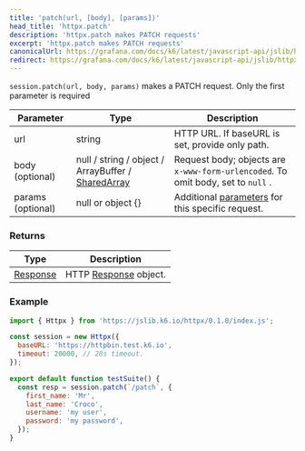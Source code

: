 ```yaml
---
title: 'patch(url, [body], [params])'
head_title: 'httpx.patch'
description: 'httpx.patch makes PATCH requests'
excerpt: 'httpx.patch makes PATCH requests'
canonicalUrl: https://grafana.com/docs/k6/latest/javascript-api/jslib/httpx/patch/
redirect: https://grafana.com/docs/k6/latest/javascript-api/jslib/httpx/patch/
---
```


`session.patch(url, body, params)` makes a PATCH request. Only the first parameter is required


| Parameter         | Type                                                                                      | Description                                                                            |
|-------------------|-------------------------------------------------------------------------------------------|----------------------------------------------------------------------------------------|
| url               | string                                                                                    | HTTP URL. If baseURL is set, provide only path.                                        |
| body (optional)   | null / string / object / ArrayBuffer / [SharedArray](/javascript-api/k6-data/sharedarray) | Request body; objects are `x-www-form-urlencoded`. To omit body, set to `null` . |
| params (optional) | null or object {}                                                                         | Additional [parameters](/javascript-api/k6-http/params) for this specific request.     |

### Returns

| Type                                         | Description                                               |
|----------------------------------------------|-----------------------------------------------------------|
| [Response](/javascript-api/k6-http/response) | HTTP [Response](/javascript-api/k6-http/response) object. |


### Example

<CodeGroup labels={[]}>

```javascript
import { Httpx } from 'https://jslib.k6.io/httpx/0.1.0/index.js';

const session = new Httpx({
  baseURL: 'https://httpbin.test.k6.io',
  timeout: 20000, // 20s timeout.
});

export default function testSuite() {
  const resp = session.patch(`/patch`, {
    first_name: 'Mr',
    last_name: 'Croco',
    username: 'my user',
    password: 'my password',
  });
}
```

</CodeGroup>

